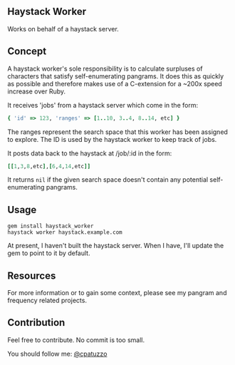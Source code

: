 ## Haystack Worker

Works on behalf of a haystack server.

## Concept

A haystack worker's sole responsibility is to calculate surpluses of characters that satisfy self-enumerating pangrams. It does this as quickly as possible and therefore makes use of a C-extension for a ~200x speed increase over Ruby.

It receives 'jobs' from a haystack server which come in the form:

```ruby
{ 'id' => 123, 'ranges' => [1..10, 3..4, 8..14, etc] }
```

The ranges represent the search space that this worker has been assigned to explore. The ID is used by the haystack worker to keep track of jobs.

It posts data back to the haystack at /job/:id in the form:

```ruby
[[1,3,8,etc],[6,4,14,etc]]
```

It returns ```nil``` if the given search space doesn't contain any potential self-enumerating pangrams.

## Usage

```
gem install haystack_worker
haystack worker haystack.example.com
```

At present, I haven't built the haystack server. When I have, I'll update the gem to point to it by default.

## Resources

For more information or to gain some context, please see my pangram and frequency related projects.

## Contribution

Feel free to contribute. No commit is too small.

You should follow me: [@cpatuzzo](https://twitter.com/cpatuzzo)
